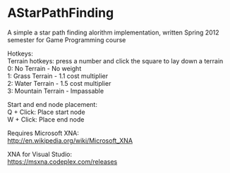 AStarPathFinding
================
A simple a star path finding alorithm implementation, written Spring 2012 semester for Game Programming course 

Hotkeys:  
Terrain hotkeys: press a number and click the square to lay down a terrain  
0: No Terrain - No weight  
1: Grass Terrain - 1.1 cost multiplier  
2: Water Terrain - 1.5 cost multiplier  
3: Mountain Terrain - Impassable  

Start and end node placement:  
Q + Click: Place start node  
W + Click: Place end node  

Requires Microsoft XNA:  
http://en.wikipedia.org/wiki/Microsoft_XNA

XNA for Visual Studio:  
https://msxna.codeplex.com/releases

